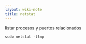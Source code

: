 ```yaml
---
layout: wiki-note
title: netstat
---
```

listar procesos y puertos relacionados

    sudo netstat -tlnp
